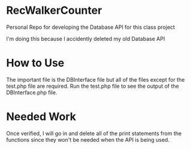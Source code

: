 # RecWalkerCounter
Personal Repo for developing the Database API for this class project

I'm doing this because I accidently deleted my old Database API

# How to Use
The important file is the DBInterface file but all of the files except for the test.php file are required. Run the test.php file to see 
the output of the DBInterface.php file.

# Needed Work
Once verified, I will go in and delete all of the print statements from the functions since they won't be needed when the API is being 
used.
